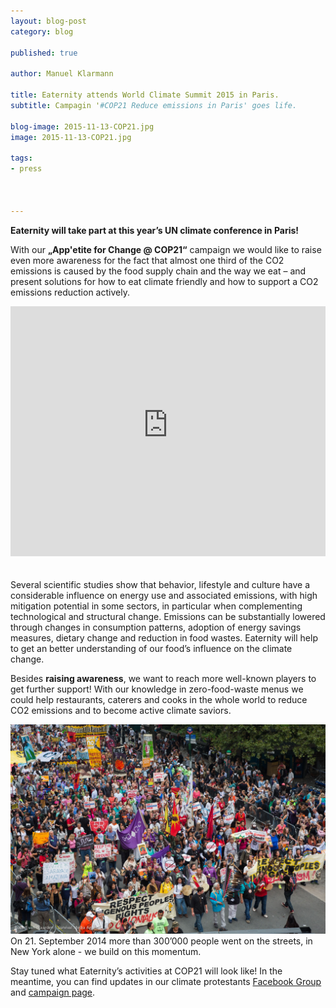 ```yaml
---
layout: blog-post
category: blog

published: true

author: Manuel Klarmann

title: Eaternity attends World Climate Summit 2015 in Paris.
subtitle: Campagin '#COP21 Reduce emissions in Paris' goes life.

blog-image: 2015-11-13-COP21.jpg
image: 2015-11-13-COP21.jpg

tags:
- press



---
```

**Eaternity will take part at this year’s UN climate conference in Paris!**

With our **„App'etite for Change @ COP21“** campaign we would like to raise even more awareness for the fact that almost one third of the CO2 emissions is caused by the food supply chain and the way we eat – and present solutions for how to eat climate friendly and how to support a CO2 emissions reduction actively.

<iframe style="width: 100%;height:400px;margin-bottom:20px" src="https://www.youtube-nocookie.com/embed/tos4m9tHSt4?rel=0&amp;showinfo=0&amp;color=white" frameborder="0" allowfullscreen></iframe>


Several scientific studies show that behavior, lifestyle and culture have a considerable influence on energy use and associated emissions, with high mitigation potential in some sectors, in particular when complementing technological and structural change. Emissions can be substantially lowered through changes in consumption patterns, adoption of energy savings measures, dietary change and reduction in food wastes. Eaternity will help to get an better understanding of our food’s influence on the climate change.

Besides **raising awareness**, we want to reach more well-known players to get further support! With our knowledge in zero-food-waste menus we could help restaurants, caterers and cooks in the whole world to reduce CO2 emissions and to become active climate saviors.

![demonstration](/img/blog/2015-11-13-COP21/demonstration.jpg "On 21. September 2014 more than 300’000 people went on the streets, in New York alone. Frustrated with the political process they demand actions.")
On 21. September 2014 more than 300’000 people went on the streets, in New York alone - we build on this momentum.

Stay tuned what Eaternity’s activities at COP21 will look like! In the meantime, you can find updates in our climate protestants [Facebook Group][facebook] and [campaign page][page].

[facebook]:https://www.facebook.com/groups/1456075844690135/
[page]:/appetite-for-change
